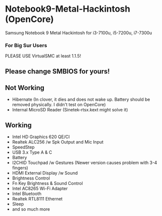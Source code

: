 # Notebook9-Metal-Hackintosh (OpenCore)
Samsung Notebook 9 Metal Hackintosh
for i3-7100u, i5-7200u, i7-7300u

### For Big Sur Users

PLEASE USE VirtualSMC at least 1.1.5!

## Please change SMBIOS for yours!

## Not Working

- Hibernate (In clover, it dies and does not wake up. Battery should be removed physically. I didn't test on OpenCore)
- Internal MicroSD Reader (Sinetek-rtsx.kext might solve it)

## Working

- Intel HD Graphics 620 QE/CI
- Realtek ALC256 /w Spk Output and Mic Input
- SpeedStep
- USB 3.x Type A & C
- Battery
- I2CHID Touchpad /w Gestures (Newer version causes problem with 3-4 fingers)
- HDMI External Display /w Sound
- Brightness Control
- Fn Key Brightness & Sound Control
- Intel AC8265 Wi-Fi Adapter
- Intel Bluetooth
- Realtek RTL8111 Ethernet
- Sleep
- and so much more
